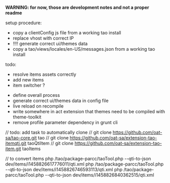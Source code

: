 **WARNING: for now, those are development notes and not a proper readme**


setup procedure:

- copy a clientConfig js file from a working tao install
- replace vhost with correct IP
- !!!! generate correct ui/themes data 
- copy a tao/views/locales/en-US/messages.json from a working tao install

todo:

+ resolve items assets correctly
+ add new items
+ item switcher ?
- define overall process
- generate correct ui/themes data in config file 
- live reload on recompile
- write somewhere in act extension that themes need to be compiled with theme-toolkit
- remove profile parameter dependency in grunt cli



// todo: add task to automatically clone
// git clone https://github.com/oat-sa/tao-core.git tao
// git clone https://github.com/oat-sa/extension-tao-itemqti.git taoQtiItem
// git clone https://github.com/oat-sa/extension-tao-item.git taoItems

// to convert items
php /tao/package-parcc/taoTool.php --qti-to-json dev/items/i1458826617776011/qti.xml
php /tao/package-parcc/taoTool.php --qti-to-json dev/items/i1458826746593113/qti.xml
php /tao/package-parcc/taoTool.php --qti-to-json dev/items/i1458826840362515/qti.xml
